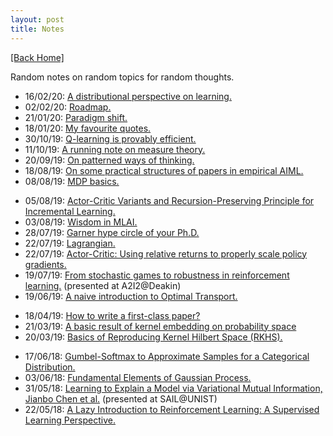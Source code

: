 ```yaml
---
layout: post
title: Notes
---  
```

[[Back Home]](/)   

Random notes on random topics for random thoughts. 

<!-- A collection of my notes drafted for various topics that I have investigated. I try the best to be self-contained when possible. A new blog post every week with probability of $1/3$. Most posts are in RL, Variational Inference and Information Theory with the goal in mind that they must be both *empirically* and *theoretically* insightful. Some are perspectives and insights about research per se.  -->

* 16/02/20: [A distributional perspective on learning.](/blogs/distributional)
* 02/02/20: [Roadmap.](/blogs/read_map)
* 21/01/20: [Paradigm shift.](/blogs/paradigm_shift)
* 18/01/20: [My favourite quotes.](/blogs/quotes)
* 30/10/19: [Q-learning is provably efficient.](/blogs/q_learning_provable)
* 11/10/19: [A running note on measure theory.](/blogs/measure_theory)
* 20/09/19: [On patterned ways of thinking.](/blogs/rand_great)
* 18/08/19: [On some practical structures of papers in empirical AIML.](/blogs/paper_structures)
* 08/08/19: [MDP basics.](/blogs/mdp)
<!-- * 06/08/19: [Concentration Inequalities.](/blogs/concentration_ineq) -->
* 05/08/19: [Actor-Critic Variants and Recursion-Preserving Principle for Incremental Learning.](/blogs/ac_variants)
* 03/08/19: [Wisdom in MLAI.](/blogs/wisdom)
* 28/07/19: [Garner hype circle of your Ph.D.](/blogs/hype_circle)
* 22/07/19: [Lagrangian.](/blogs/lagrangian)
* 22/07/19: [Actor-Critic: Using relative returns to properly scale policy gradients.](/blogs/actor_critic) 
* 19/07/19: [From stochastic games to robustness in reinforcement learning.](/blogs/sgrl.pdf) (presented at A2I2@Deakin)
* 19/06/19: [A naive introduction to Optimal Transport.](/blogs/ot_intro) 
<!-- * 13/05/19: [Who to follow?](/blogs/who_to_follow)  -->
* 18/04/19: [How to write a first-class paper?](/blogs/how_to_write_papers) 
* 21/03/19: [A basic result of kernel embedding on probability space](/blogs/functional_prob_space)
* 20/03/19: [Basics of Reproducing Kernel Hilbert Space (RKHS).](/blogs/rkhs.pdf) 
<!-- * 08/08/18: [How Information theory possibly helps AI?](http://mlsidenotes.blogspot.com/2018/08/from-information-theory-to-machine.html) -->
* 17/06/18: [Gumbel-Softmax to Approximate Samples for a Categorical Distribution.](/blogs/gumbel_softmax) 
* 03/06/18: [Fundamental Elements of Gaussian Process.](/blogs/gp_fr.pdf) 
* 31/05/18: [Learning to Explain a Model via Variational Mutual Information, Jianbo Chen et al.](/blogs/l2x.pdf) (presented at SAIL@UNIST)   
* 22/05/18: [A Lazy Introduction to Reinforcement Learning: A Supervised Learning Perspective.](/blogs/rl_intro.pdf) 



<!-- ## Topics I plan to write on  
* <strike>Actor-critic algorithms in RL: done</strike> 
* Stabilizing and variance-reduction in Actor-Critic:
    * [Catastrophic forgetting and continual learning](https://arxiv.org/abs/1807.04015) 
    * [TD-regularized Actor-Critic methods](https://arxiv.org/abs/1812.08288) 
* Variational Inference in RL:
    * [Deep Variational RL for POMDPs](https://arxiv.org/abs/1806.02426)

* Invariant risk minimization  
* No free lunch theorem   -->
